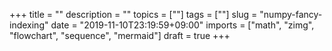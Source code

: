 +++
title = ""
description = ""
topics = [""]
tags = [""]
slug = "numpy-fancy-indexing"
date = "2019-11-10T23:19:59+09:00"
imports = ["math", "zimg", "flowchart", "sequence", "mermaid"]
draft = true
+++
